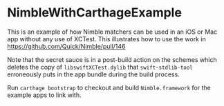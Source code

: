 # NimbleWithCarthageExample
This is an example of how Nimble matchers can be used in an iOS or Mac app without any use of XCTest. This illustrates how to use the work in https://github.com/Quick/Nimble/pull/146

Note that the secret sauce is in a post-build action on the schemes which deletes the copy of `libswiftXCTest.dylib` that `swift-stdlib-tool` erroneously puts in the app bundle during the build process.

Run `carthage bootstrap` to checkout and build `Nimble.framework` for the example apps to link with.